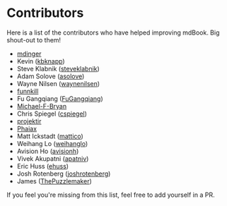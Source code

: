 # Contributors

Here is a list of the contributors who have helped improving mdBook. Big
shout-out to them!

- [mdinger](https://github.com/mdinger)
- Kevin ([kbknapp](https://github.com/kbknapp))
- Steve Klabnik ([steveklabnik](https://github.com/steveklabnik))
- Adam Solove ([asolove](https://github.com/asolove))
- Wayne Nilsen ([waynenilsen](https://github.com/waynenilsen))
- [funnkill](https://github.com/funkill)
- Fu Gangqiang ([FuGangqiang](https://github.com/FuGangqiang))
- [Michael-F-Bryan](https://github.com/Michael-F-Bryan)
- Chris Spiegel ([cspiegel](https://github.com/cspiegel))
- [projektir](https://github.com/projektir)
- [Phaiax](https://github.com/Phaiax)
- Matt Ickstadt ([mattico](https://github.com/mattico))
- Weihang Lo ([weihanglo](https://github.com/weihanglo))
- Avision Ho ([avisionh](https://github.com/avisionh))
- Vivek Akupatni ([apatniv](https://github.com/apatniv))
- Eric Huss ([ehuss](https://github.com/ehuss))
- Josh Rotenberg ([joshrotenberg](https://github.com/joshrotenberg))
- James ([ThePuzzlemaker](https://github.com/ThePuzzlemaker))

If you feel you're missing from this list, feel free to add yourself in a PR.
